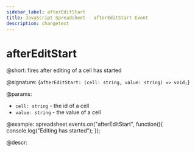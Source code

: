 ```yaml
---
sidebar_label: afterEditStart
title: JavaScript Spreadsheet - afterEditStart Event
description: changetext
---
```


# afterEditStart

@short: fires after editing of a cell has started

@signature: {`afterEditStart: (cell: string, value: string) => void;`}

@params:
- `cell: string` - the id of a cell
- `value: string` - the value of a cell

@example:
spreadsheet.events.on("afterEditStart", function(){
 	console.log("Editing has started");
});

@descr:
